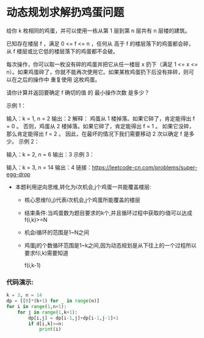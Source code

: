 # **动态规划求解扔鸡蛋问题**

给你 k 枚相同的鸡蛋，并可以使用一栋从第 1 层到第 n 层共有 n 层楼的建筑。

已知存在楼层 f ，满足 0 <= f <= n ，任何从 高于 f 的楼层落下的鸡蛋都会碎，从 f 楼层或比它低的楼层落下的鸡蛋都不会破。

每次操作，你可以取一枚没有碎的鸡蛋并把它从任一楼层 x 扔下（满足 1 <= x <= n）。如果鸡蛋碎了，你就不能再次使用它。如果某枚鸡蛋扔下后没有摔碎，则可以在之后的操作中 重复使用 这枚鸡蛋。

请你计算并返回要确定 f 确切的值 的 最小操作次数 是多少？


示例 1：

输入：k = 1, n = 2
输出：2
解释：
鸡蛋从 1 楼掉落。如果它碎了，肯定能得出 f = 0 。 
否则，鸡蛋从 2 楼掉落。如果它碎了，肯定能得出 f = 1 。 
如果它没碎，那么肯定能得出 f = 2 。 
因此，在最坏的情况下我们需要移动 2 次以确定 f 是多少。 
示例 2：

输入：k = 2, n = 6
输出：3
示例 3：

输入：k = 3, n = 14
输出：4
链接：https://leetcode-cn.com/problems/super-egg-drop

- 本题利用逆向思维,转化为i次机会,j个鸡蛋一共能覆盖楼层:

  - 核心思维f(i,j)代表i次机会,j个鸡蛋所能覆盖的楼层

  - 结束条件:当鸡蛋数为题目要求的k个,并且循环过程中获取的i值可以达成f(i,k)>=N

  - 机会i循环的范围是1~N之间

  - 鸡蛋j的个数循环范围是1~k之间,因为动态规划是从下往上的一个过程所以要求f(i,k)需要知道

    f(i,k-1)

### 代码演示:

```python
k = 3, n = 14
dp = [[0]*(k+1) for _ in range(n)]
for i in range(1,n+1):
    for j in range(1,k+1):
        dp[i,j] = dp[i-1,j]+dp[i-1,j-1]+1
        if d[i,k]>=n:
            print(i)
```

